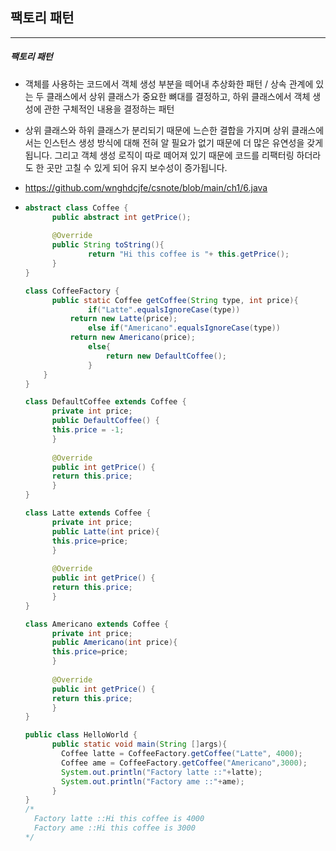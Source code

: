## 팩토리 패턴

---

##### 팩토리 패턴

- 객체를 사용하는 코드에서 객체 생성 부분을 떼어내 추상화한 패턴 / 상속 관계에 있는 두 클래스에서 상위 클래스가 중요한 뼈대를 결정하고, 
  하위 클래스에서 객체 생성에 관한 구체적인 내용을 결정하는 패턴

- 상위 클래스와 하위 클래스가 분리되기 때문에 느슨한 결합을 가지며 상위 클래스에서는 인스턴스 생성 방식에 대해 전혀 알 필요가 없기 때문에 더 많은 유연성을 갖게 됩니다.
  그리고 객체 생성 로직이 따로 떼어져 있기 때문에 코드를 리팩터링 하더라도 한 곳만 고칠 수 있게 되어 유지 보수성이 증가됩니다.

- https://github.com/wnghdcjfe/csnote/blob/main/ch1/6.java

- ```java
  abstract class Coffee {
  		public abstract int getPrice();
    
  		@Override
  		public String toString(){
  				return "Hi this coffee is "+ this.getPrice();
  		} 
  }
  
  class CoffeeFactory {
    	public static Coffee getCoffee(String type, int price){
  				if("Latte".equalsIgnoreCase(type)) 
            return new Latte(price);
  				else if("Americano".equalsIgnoreCase(type)) 
            return new Americano(price);
  				else{
  					return new DefaultCoffee();
  				} 
      }
  }
  
  class DefaultCoffee extends Coffee {
  		private int price;
  		public DefaultCoffee() { 
        this.price = -1;
  		}
    
  		@Override
  		public int getPrice() { 
        return this.price;
  		} 
  }
  
  class Latte extends Coffee { 
    	private int price;
  		public Latte(int price){ 
        this.price=price;
  		}
    
  		@Override
  		public int getPrice() { 
        return this.price;
  		} 
  }
  
  class Americano extends Coffee { 
    	private int price;
  		public Americano(int price){ 
        this.price=price;
  		}
    
  		@Override
  		public int getPrice() { 
        return this.price;
  		} 
  }
  
  public class HelloWorld {
  		public static void main(String []args){
          Coffee latte = CoffeeFactory.getCoffee("Latte", 4000);
          Coffee ame = CoffeeFactory.getCoffee("Americano",3000);
          System.out.println("Factory latte ::"+latte);
          System.out.println("Factory ame ::"+ame);
  		} 
  }
  /*
    Factory latte ::Hi this coffee is 4000
    Factory ame ::Hi this coffee is 3000
  */
  ```